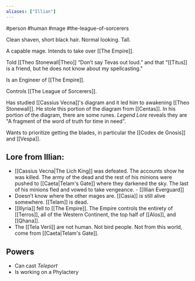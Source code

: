 ```yaml
---
aliases: ["Illian"]
---
```

#person #human #mage #the-league-of-sorcerers

Clean shaven, short black hair. Normal looking. Tall.

A capable mage. Intends to take over [[The Empire]].

Told [[Theo Stonewall|Theo]] “Don’t say Tevas out loud.” and that "[[Titus]] is a friend, but he does not know about my spellcasting."

Is an Engineer of [[The Empire]].

Controls [[The League of Sorcerers]].

Has studied [[Cassius Vecna]]'s diagram and it led him to awakening [[Theo Stonewall]].  He stole this portion of the diagram from [[Centas]]. In his portion of the diagram, there are some runes. *Legend Lore* reveals they are "A fragment of the word of truth for time in need".

Wants to prioritize getting the blades, in particular the [[Codex de Gnosis]] and [[Vespa]].

## Lore from Illian:
- [[Cassius Vecna|The Lich King]] was defeated. The accounts show he was killed. The army of the dead and the rest of his minions were pushed to [[Caeta|Telam's Gate]] where they darkened the sky. The last of his minions fled and vowed to take vengeance. - [[Illian Everguard]] 
- Doesn’t know where the other mages are. [[Casia]] is still alive somewhere. [[Telam]] is dead.
- [[Illyria]]  fell to [[The Empire]]. The Empire controls the entirety of [[Terros]], all of the Western Continent, the top half of [[Alos]], and [[Qhana]].
- The [[Tela Verii]] are not human. Not bird people. Not from this world, come from [[Caeta|Telam's Gate]]. 

## Powers
- Can cast *Teleport*
- Is working on a Phylactery 